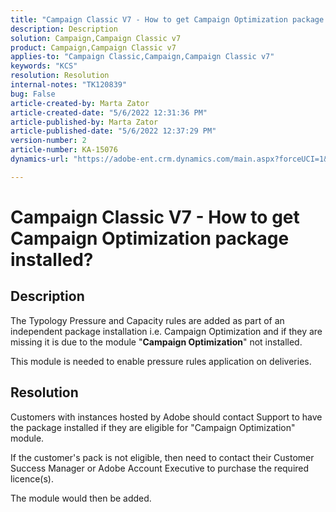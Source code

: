 ```yaml
---
title: "Campaign Classic V7 - How to get Campaign Optimization package installed?"
description: Description
solution: Campaign,Campaign Classic v7
product: Campaign,Campaign Classic v7
applies-to: "Campaign Classic,Campaign,Campaign Classic v7"
keywords: "KCS"
resolution: Resolution
internal-notes: "TK120839"
bug: False
article-created-by: Marta Zator
article-created-date: "5/6/2022 12:31:36 PM"
article-published-by: Marta Zator
article-published-date: "5/6/2022 12:37:29 PM"
version-number: 2
article-number: KA-15076
dynamics-url: "https://adobe-ent.crm.dynamics.com/main.aspx?forceUCI=1&pagetype=entityrecord&etn=knowledgearticle&id=4a48e675-38cd-ec11-a7b5-6045bd00dbbc"

---
```

# Campaign Classic V7 - How to get Campaign Optimization package installed?

## Description


The Typology Pressure and Capacity rules are added as part of an independent package installation i.e. Campaign Optimization and if they are missing it is due to the module "<b>Campaign Optimization</b>" not installed.

 This module is needed to enable pressure rules application on deliveries.


## Resolution


Customers with instances hosted by Adobe should contact Support to have the package installed if they are eligible for "Campaign Optimization" module.

If the customer's pack is not eligible, then need to contact their Customer Success Manager or Adobe Account Executive to purchase the required licence(s).

The module would then be added.

